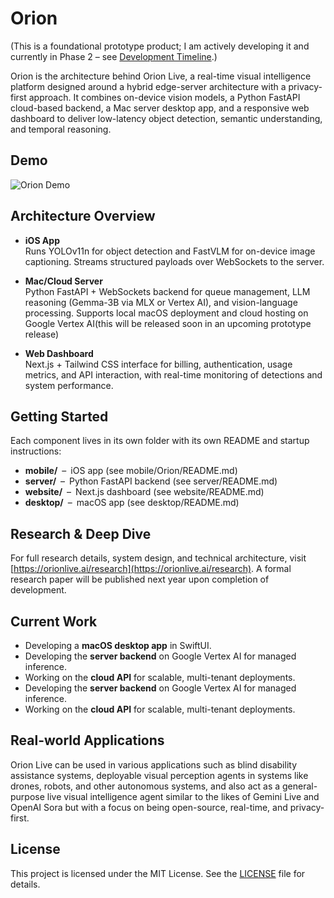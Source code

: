 # Orion

(This is a foundational prototype product; I am actively developing it and currently in Phase 2 – see [Development Timeline](https://orionlive.ai/research#timeline).)

Orion is the architecture behind Orion Live, a real-time visual intelligence platform designed around a hybrid edge-server architecture with a privacy-first approach. It combines on-device vision models, a Python FastAPI cloud-based backend, a Mac server desktop app, and a responsive web dashboard to deliver low-latency object detection, semantic understanding, and temporal reasoning.

## Demo

![Orion Demo](./demo/iosdemo.gif)

## Architecture Overview

- **iOS App**  
  Runs YOLOv11n for object detection and FastVLM for on-device image captioning. Streams structured payloads over WebSockets to the server.

- **Mac/Cloud Server**  
  Python FastAPI + WebSockets backend for queue management, LLM reasoning (Gemma-3B via MLX or Vertex AI), and vision-language processing. Supports local macOS deployment and cloud hosting on Google Vertex AI(this will be released soon in an upcoming prototype release)

- **Web Dashboard**  
  Next.js + Tailwind CSS interface for billing, authentication, usage metrics, and API interaction, with real-time monitoring of detections and system performance.

## Getting Started

Each component lives in its own folder with its own README and startup instructions:

- **mobile/** – iOS app (see mobile/Orion/README.md)  
- **server/** – Python FastAPI backend (see server/README.md)  
- **website/** – Next.js dashboard (see website/README.md)  
- **desktop/** – macOS app (see desktop/README.md)

## Research & Deep Dive

For full research details, system design, and technical architecture, visit [https://orionlive.ai/research](https://orionlive.ai/research).
A formal research paper will be published next year upon completion of development.

## Current Work

- Developing a **macOS desktop app** in SwiftUI.  
- Developing the **server backend** on Google Vertex AI for managed inference.  
- Working on the **cloud API** for scalable, multi-tenant deployments.
- Developing the **server backend** on Google Vertex AI for managed inference.  
- Working on the **cloud API** for scalable, multi-tenant deployments.

## Real-world Applications

Orion Live can be used in various applications such as blind disability assistance systems, deployable visual perception agents in systems like drones, robots, and other autonomous systems, and also act as a general-purpose live visual intelligence agent similar to the likes of Gemini Live and OpenAI Sora but with a focus on being open-source, real-time, and privacy-first.


## License

This project is licensed under the MIT License. See the [LICENSE](./LICENSE) file for details.
